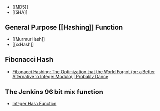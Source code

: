- [[MD5]]
- [[SHA]]

## General Purpose [[Hashing]] Function
- [[MurmurHash]]
- [[xxHash]]

## Fibonacci Hash
- [Fibonacci Hashing: The Optimization that the World Forgot (or: a Better Alternative to Integer Modulo) | Probably Dance](https://probablydance.com/2018/06/16/fibonacci-hashing-the-optimization-that-the-world-forgot-or-a-better-alternative-to-integer-modulo/)

## The Jenkins 96 bit mix function
- [Integer Hash Function](https://gist.github.com/badboy/6267743)